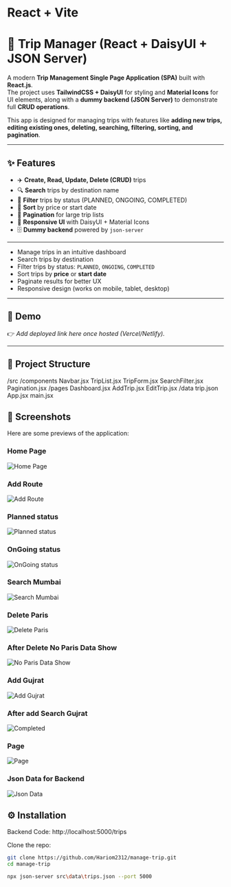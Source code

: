 # React + Vite

# 🧳 Trip Manager (React + DaisyUI + JSON Server)

A modern **Trip Management Single Page Application (SPA)** built with **React.js**.  
The project uses **TailwindCSS + DaisyUI** for styling and **Material Icons** for UI elements, along with a **dummy backend (JSON Server)** to demonstrate full **CRUD operations**.  

This app is designed for managing trips with features like **adding new trips, editing existing ones, deleting, searching, filtering, sorting, and pagination**.  

---
## ✨ Features
- ✈️ **Create, Read, Update, Delete (CRUD)** trips  
- 🔍 **Search** trips by destination name  
- 🎯 **Filter** trips by status (PLANNED, ONGOING, COMPLETED)  
- 📅 **Sort** by price or start date  
- 📖 **Pagination** for large trip lists  
- 🎨 **Responsive UI** with DaisyUI + Material Icons  
- 🗄️ **Dummy backend** powered by `json-server`  

---

- Manage trips in an intuitive dashboard  
- Search trips by destination  
- Filter trips by status: `PLANNED`, `ONGOING`, `COMPLETED`  
- Sort trips by **price** or **start date**  
- Paginate results for better UX  
- Responsive design (works on mobile, tablet, desktop)  

---

## 🚀 Demo
👉 _Add deployed link here once hosted (Vercel/Netlify)._  

---

## 📂 Project Structure
/src
  /components
    Navbar.jsx
    TripList.jsx
    TripForm.jsx
    SearchFilter.jsx
    Pagination.jsx
  /pages
    Dashboard.jsx
    AddTrip.jsx
    EditTrip.jsx
  /data
    trip.json
  App.jsx
  main.jsx

## 📸 Screenshots

Here are some previews of the application:

### Home Page
![Home Page](./src/assets/Home.png)

### Add Route
![Add Route](./src/assets/Add%20Route.png)

### Planned status
![Planned status](./src/assets/Planned.png)

### OnGoing status
![OnGoing status](./src/assets/Ongoing.png)

### Search Mumbai
![Search Mumbai](./src/assets/Search%20mumbai.png)

### Delete Paris
![Delete Paris](./src/assets/Delete%20Paris.png)

### After Delete No Paris Data Show
![No Paris Data Show](./src/assets/No%20Paris%20Data%20Show.png)

### Add Gujrat
![Add Gujrat](./src/assets/Add%20Gujrat.png)

### After add Search Gujrat
![Completed](./src/assets/After%20add%20Search%20Gujrat.png)

### Page
![Page](./src/assets/Page.png)

### Json Data for Backend
![Json Data](./src/assets/json%20data.png)

## ⚙️ Installation

Backend Code: 
http://localhost:5000/trips

Clone the repo:

```bash
git clone https://github.com/Hariom2312/manage-trip.git
cd manage-trip

npx json-server src\data\trips.json --port 5000
